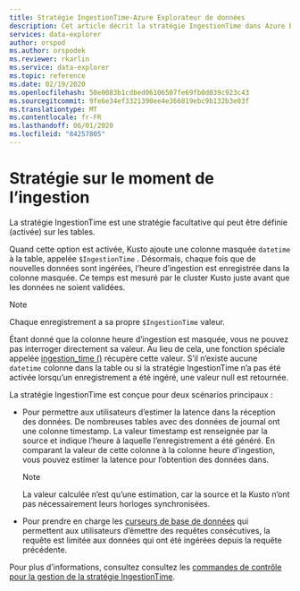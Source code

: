 ```yaml
---
title: Stratégie IngestionTime-Azure Explorateur de données
description: Cet article décrit la stratégie IngestionTime dans Azure Explorateur de données.
services: data-explorer
author: orspod
ms.author: orspodek
ms.reviewer: rkarlin
ms.service: data-explorer
ms.topic: reference
ms.date: 02/19/2020
ms.openlocfilehash: 50e0083b1cdbed06106507fe69fb0d039c923c43
ms.sourcegitcommit: 9fe6e34ef3321390ee4e366819ebc9b132b3e03f
ms.translationtype: MT
ms.contentlocale: fr-FR
ms.lasthandoff: 06/01/2020
ms.locfileid: "84257805"
---
```

# <a name="ingestiontime-policy"></a>Stratégie sur le moment de l’ingestion

La stratégie IngestionTime est une stratégie facultative qui peut être définie (activée) sur les tables.

Quand cette option est activée, Kusto ajoute une colonne masquée `datetime` à la table, appelée `$IngestionTime` . Désormais, chaque fois que de nouvelles données sont ingérées, l’heure d’ingestion est enregistrée dans la colonne masquée. Ce temps est mesuré par le cluster Kusto juste avant que les données ne soient validées. 

> [!NOTE]
> Chaque enregistrement a sa propre `$IngestionTime` valeur.

Étant donné que la colonne heure d’ingestion est masquée, vous ne pouvez pas interroger directement sa valeur.
Au lieu de cela, une fonction spéciale appelée [ingestion_time ()](../query/ingestiontimefunction.md) récupère cette valeur. S’il n’existe aucune `datetime` colonne dans la table ou si la stratégie IngestionTime n’a pas été activée lorsqu’un enregistrement a été ingéré, une valeur null est retournée.

La stratégie IngestionTime est conçue pour deux scénarios principaux :
* Pour permettre aux utilisateurs d’estimer la latence dans la réception des données.
  De nombreuses tables avec des données de journal ont une colonne timestamp. La valeur timestamp est renseignée par la source et indique l’heure à laquelle l’enregistrement a été généré. En comparant la valeur de cette colonne à la colonne heure d’ingestion, vous pouvez estimer la latence pour l’obtention des données dans. 
  
  > [!NOTE]
  > La valeur calculée n’est qu’une estimation, car la source et la Kusto n’ont pas nécessairement leurs horloges synchronisées.
  
* Pour prendre en charge les [curseurs de base de données](../management/databasecursor.md) qui permettent aux utilisateurs d’émettre des requêtes consécutives, la requête est limitée aux données qui ont été ingérées depuis la requête précédente.

Pour plus d’informations, consultez consultez les [commandes de contrôle pour la gestion de la stratégie IngestionTime](../management/ingestiontime-policy.md).
